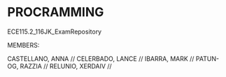 # PROCRAMMING
ECE115.2_116JK_ExamRepository

MEMBERS:

CASTELLANO, ANNA //
CELERBADO, LANCE //
IBARRA, MARK //
PATUN-OG, RAZZIA //
RELUNIO, XERDAIV //
